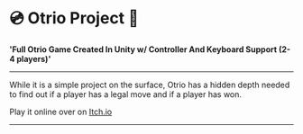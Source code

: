 # 💿 Otrio Project 💽

**'Full Otrio Game Created In Unity w/ Controller And Keyboard Support (2-4 players)'**

---

While it is a simple project on the surface, Otrio has a hidden depth needed to find out if a player has a legal move and if a player has won.

Play it online over on [Itch.io](https://thedevatlas.itch.io/otrio)

---
